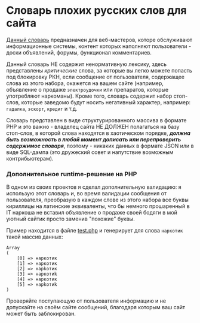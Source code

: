 # Словарь плохих русских слов для сайта

[Данный словарь](dictionary.php) предназначен для веб-мастеров, которе обслуживают информационные системы,
контент которых наполняют пользователи - доски объявлений, форумы, функционал комментариев.

Данный словарь НЕ содержит ненормативную лексику, здесь представлены *критические* слова, 
за которые вы легко можете попасть под блокировку РКН, если сообщение от пользователя, содержащее 
слова из этого набора, окажется на вашем сайте (например, объявление о продаже `электроудочки` или
препаратов, которые употребляют наркоманы). 
Кроме того, словарь содержит набор стоп-слов, которые заведомо будут носить негативный характер, 
например: `гадалка`, `эскорт`, `кредит` и т.д.

Словарь представлен в виде структурированного массива в формате PHP и это важно - владелец сайта
НЕ ДОЛЖЕН полагаться на базу стоп-слов, в которой слова находятся в хаотическом порядке, 
***должна быть возможность в любой момент дописать или перепроверить содержимое словаря***, поэтому - 
никаких данных в формате JSON или в виде SQL-дампа (это дружеский совет и напутствие возможным 
контрибьютерам).

### Дополнительное runtime-решение на PHP

В одном из своих проектов я сделал дополнительную валидацию: я использую этот словарь и, во время
валидации сообщения от пользователя, преобразую в каждом слове из этого набора все буквы кириллицы
на латинские эквиваленты, что бы немного прошаренный в IT наркоша не вставил объявление о продаже 
своей бодяги в мой уютный сайтик просто заменив "похожие" буквы.

Пример находится в файле [test.php](test.php) и генерирует для 
слова `наркотик` такой массив данных:

```text
Array
(
    [0] => нaркотик
    [1] => наркoтик
    [2] => нарkотик
    [3] => наркотиk
    [4] => наpкотик
    [5] => нapkoтиk
)
```
Проверяйте поступающую от пользователя информацию и не допускайте на своём сайте сообщений,
благодаря которым ваш сайт может быть заблокирован.



